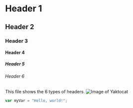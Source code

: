 # Header 1 
## Header 2
### Header 3 
#### Header 4
##### Header 5
###### Header 6
This file shows the 6 types of headers.
![Image of Yaktocat](https://octodex.github.com/images/yaktocat.png) 
``` javascript
var myVar = "Hello, world!";
```
